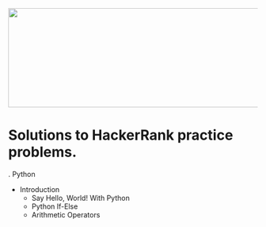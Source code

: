 <img src="https://user-images.githubusercontent.com/77895050/219934184-0dca4268-6df9-4400-8c08-4563f04f19ba.png" width="800" height="200">


# Solutions to HackerRank practice problems.

. Python
  - Introduction
    - Say Hello, World! With Python
    - Python If-Else
    - Arithmetic Operators
